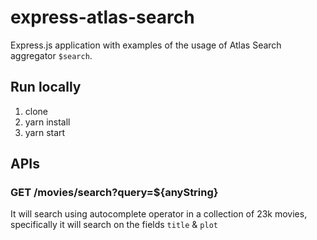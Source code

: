# express-atlas-search

Express.js application with examples of the usage of Atlas Search aggregator `$search`.

## Run locally

1. clone
2. yarn install
3. yarn start

## APIs

### GET /movies/search?query=${anyString}

It will search using autocomplete operator in a collection of 23k movies, specifically it will search on the fields `title` & `plot`
